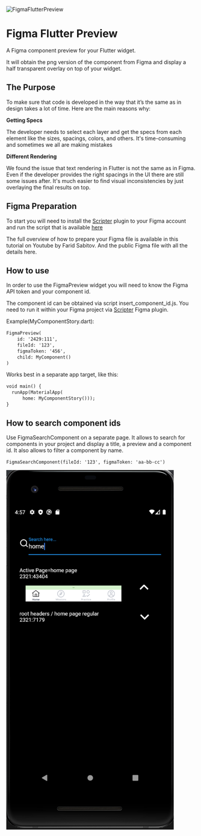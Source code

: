 ![FigmaFlutterPreview](media/FigmaFlutterPreview.jpg)
# Figma Flutter Preview
A Figma component preview for your Flutter widget.

It will obtain the png version of the component from Figma and display a half transparent overlay on top of your widget.

## The Purpose
To make sure that code is developed in the way that it’s the same as in design takes a lot of time. Here are the main reasons why:

**Getting Specs**

The developer needs to select each layer and get the specs from each element like the sizes, spacings, colors, and others. It's time-consuming and sometimes we all are making mistakes


**Different Rendering**

We found the issue that text rendering in Flutter is not the same as in Figma. Even if the developer provides the right spacings in the UI there are still some issues after. It's much easier to find visual inconsistencies by just overlaying the final results on top.

## Figma Preparation
To start you will need to install the [Scripter](https://www.figma.com/community/plugin/757836922707087381/Scripter) plugin to your Figma account and run the script that is available [here](https://github.com/vlivanov/flutter_figma_preview/blob/master/insert_component_id.js)

The full overview of how to prepare your Figma file is available in this tutorial on Youtube by Farid Sabitov. And the public Figma file with all the details here.

## How to use
In order to use the FigmaPreview widget you will need to know the Figma API token and your component id.

The component id can be obtained via script insert_component_id.js. You need to run it within your Figma project via [Scripter](https://www.figma.com/community/plugin/757836922707087381/Scripter) Figma plugin. 

Example(MyComponentStory.dart): 

```
FigmaPreview(
    id: '2429:111',
    fileId: '123',
    figmaToken: '456',
    child: MyComponent()
)
```

Works best in a separate app target, like this: 
```
void main() {
  runApp(MaterialApp(
      home: MyComponentStory()));
}
```

## How to search component ids

Use FigmaSearchComponent on a separate page. It allows to search for components in your project and display 
a title, a preview and a component id. It also allows to filter a component by name.

```
FigmaSearchComponent(fileId: '123', figmaToken: 'aa-bb-cc')
``` 

![FigmaComponentSearch](media/search.png)
